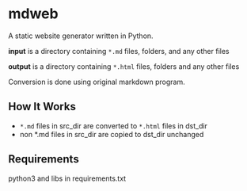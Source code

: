 
# mdweb


A static website generator written in Python.

**input** is a directory containing `*.md` files, folders,
and any other files

**output** is a directory containing `*.html` files, folders
and any other files

Conversion is done using original markdown program.

## How It Works

- `*.md` files in src_dir are converted to `*.html` files in dst_dir
- non *.md files in src_dir are copied to dst_dir unchanged

## Requirements

python3 and libs in requirements.txt
